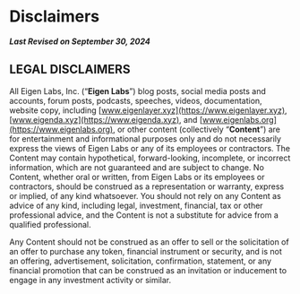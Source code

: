 # Disclaimers

***Last Revised on September 30, 2024***

## LEGAL DISCLAIMERS

All Eigen Labs, Inc. (“**Eigen Labs**”) blog posts, social media posts and accounts, forum posts, podcasts, speeches, videos, documentation, website copy, including [www.eigenlayer.xyz](https://www.eigenlayer.xyz), [www.eigenda.xyz](https://www.eigenda.xyz), and [www.eigenlabs.org](https://www.eigenlabs.org), or other content (collectively “**Content**”) are for entertainment and informational purposes only and do not necessarily express the views of Eigen Labs or any of its employees or contractors. The Content may contain hypothetical, forward-looking, incomplete, or incorrect information, which are not guaranteed and are subject to change. No Content, whether oral or written, from Eigen Labs or its employees or contractors, should be construed as a representation or warranty, express or implied, of any kind whatsoever. You should not rely on any Content as advice of any kind, including legal, investment, financial, tax or other professional advice, and the Content is not a substitute for advice from a qualified professional.

Any Content should not be construed as an offer to sell or the solicitation of an offer to purchase any token, financial instrument or security, and is not an offering, advertisement, solicitation, confirmation, statement, or any financial promotion that can be construed as an invitation or inducement to engage in any investment activity or similar.
